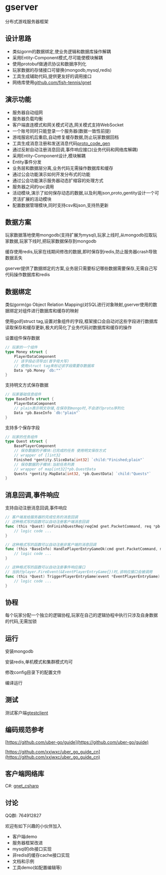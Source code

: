 # gserver
分布式游戏服务器框架

## 设计思路
- 类似gorm的数据绑定,使业务逻辑和数据库操作解耦
- 采用Entity-Component模式,尽可能使模块解耦
- 使用protobuf做通讯协议和数据序列化
- 玩家数据的存储接口可替换(mongodb,mysql,redis)
- 工具生成辅助代码,提供更友好的调用接口
- 网络库使用[github.com/fish-tennis/gnet](https://github.com/fish-tennis/gnet)

## 演示功能
- 服务器自动组网
- 服务器负载均衡
- 客户端直连模式和网关模式可选,网关模式支持WebSocket
- 一个账号同时只能登录一个服务器(数据一致性前提)
- 游戏服宕机后重启,自动修复缓存数据,防止玩家数据回档
- 工具生成消息注册和发送消息代码[proto_code_gen](https://github.com/fish-tennis/proto_code_gen)
- 通过反射自动注册消息回调,事件响应接口(业务代码和网络库解耦)
- 采用Entity-Component设计,模块解耦
- Entity事件分发
- 业务层和数据层分离,业务代码无需操作数据库和缓存
- 通过公会功能演示如何开发分布式的功能
- 通过公会功能演示服务器动态扩缩容的处理方式
- 服务器之间的rpc调用
- 活动模块,演示了如何保存动态的数据,以及利用json,proto,gentity设计一个可灵活扩展的活动模块
- 配置数据管理模块,同时支持csv和json,支持热更新

## 数据方案
玩家数据落地使用mongodb(支持扩展为mysql),玩家上线时,从mongodb拉取玩家数据,玩家下线时,把玩家数据保存到mongodb

缓存使用redis,玩家在线期间修改的数据,即时保存到redis,防止服务器crash导致数据丢失

gserver提供了数据绑定的方案,业务层只需要标记哪些数据需要保存,无需自己写代码操作数据库和redis

## 数据绑定
类似gorm(go Object Relation Mapping)对SQL进行对象映射,gserver使用的数据绑定对组件进行数据库和缓存的映射

使用go的struct tag,设置对象组件的字段,框架接口会自动对这些字段进行数据库读取保存和缓存更新,极大的简化了业务代码对数据库和缓存的操作

设置组件保存数据
```go
// 玩家的一个组件
type Money struct {
	PlayerDataComponent
	// 该字段必须导出(首字母大写)
	// 使用struct tag来标记该字段需要存数据库
	Data *pb.Money `db:""`
}
```

支持明文方式保存数据
```go
// 玩家基础信息组件
type BaseInfo struct {
	PlayerDataComponent
	// plain表示明文存储,在保存到mongo时,不会进行proto序列化
	Data *pb.BaseInfo `db:"plain"`
}
```

支持多个保存字段
```go
// 玩家的任务组件
type Quest struct {
	BasePlayerComponent
	// 保存数据的子模块:已完成的任务 使用明文保存方式
	// wrapper of []int32
	Finished *gentity.SliceData[int32] `child:"Finished;plain"`
    // 保存数据的子模块:当前任务列表
    // wrapper of map[int32]*pb.QuestData
    Quests *gentity.MapData[int32, *pb.QuestData] `child:"Quests"`
}
```

## 消息回调,事件响应
支持自动注册消息回调,事件响应
```go
// 客户端发给服务器的完成任务的消息回调
// 这种格式写的函数可以自动注册客户端消息回调
func (this *Quest) OnFinishQuestReq(reqCmd gnet.PacketCommand, req *pb.FinishQuestReq) {
	// logic code ...
}
```
```go
// 这种格式写的函数可以自动注册非客户端的消息回调
func (this *BaseInfo) HandlePlayerEntryGameOk(cmd gnet.PacketCommand, msg *pb.PlayerEntryGameOk) { 
	// logic code ...
}
```
```go
// 这种格式写的函数可以自动注册事件响应接口
// 当执行player.FireEvent(&EventPlayerEntryGame{})时,该响应接口会被调用
func (this *Quest) TriggerPlayerEntryGame(event *EventPlayerEntryGame) {
	// logic code ...
}
```

## 协程
每个玩家分配一个独立的逻辑协程,玩家在自己的逻辑协程中执行只涉及自身数据的代码,无需加锁

## 运行
安装mongodb

安装redis,单机模式和集群模式均可

修改config目录下的配置文件

编译运行

## 测试
测试客户端[gtestclient](https://github.com/fish-tennis/gtestclient)

## 编码规范参考
[https://github.com/uber-go/guide](https://github.com/uber-go/guide)

[https://github.com/xxjwxc/uber_go_guide_cn](https://github.com/xxjwxc/uber_go_guide_cn)

## 客户端网络库
C#: [gnet_csharp](https://github.com/fish-tennis/gnet_csharp)

## 讨论
QQ群: 764912827

欢迎有如下兴趣的小伙伴加入

- 客户端demo
- 服务器框架改进
- mysql的db接口实现
- 非redis的缓存cache接口实现
- 文档和示例
- 工具demo(如配置编辑等)